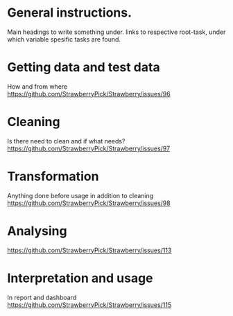 # General instructions.
Main headings to write something under. links to respective root-task, under which variable spesific tasks are found. 
# Getting data and test data
How and from where
https://github.com/StrawberryPick/Strawberry/issues/96

# Cleaning
Is there need to clean and if what needs?
https://github.com/StrawberryPick/Strawberry/issues/97

# Transformation
Anything done before usage in addition to cleaning
https://github.com/StrawberryPick/Strawberry/issues/98

# Analysing
https://github.com/StrawberryPick/Strawberry/issues/113

# Interpretation and usage
In report and dashboard
https://github.com/StrawberryPick/Strawberry/issues/115
